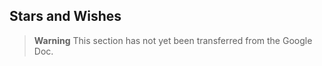 ## Stars and Wishes

> **Warning**
> This section has not yet been transferred from the Google Doc.
